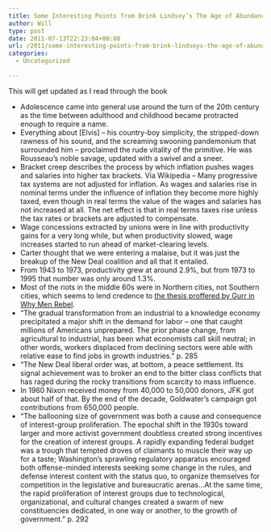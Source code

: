 ```yaml
---
title: Some Interesting Points from Brink Lindsey’s The Age of Abundance
author: Will
type: post
date: 2011-07-13T22:23:04+00:00
url: /2011/some-interesting-points-from-brink-lindseys-the-age-of-abundance/
categories:
  - Uncategorized

---
```

This will get updated as I read through the book

  * Adolescence came into general use around the turn of the 20th century as the time between adulthood and childhood became protracted enough to require a name.
  * Everything about [Elvis] &#8211; his country-boy simplicity, the stripped-down rawness of his sound, and the screaming swooning pandemonium that surrounded him &#8211; proclaimed the rude vitality of the primitive. He was Rousseau&#8217;s noble savage, updated with a swivel and a sneer.
  * Bracket creep describes the process by which inflation pushes wages and salaries into higher tax brackets. Via Wikipedia &#8211; Many progressive tax systems are not adjusted for inflation. As wages and salaries rise in nominal terms under the influence of inflation they become more highly taxed, even though in real terms the value of the wages and salaries has not increased at all. The net effect is that in real terms taxes rise unless the tax rates or brackets are adjusted to compensate.
  * Wage concessions extracted by unions were in line with productivity gains for a very long while, but when productivity slowed, wage increases started to run ahead of market-clearing levels.
  * Carter thought that we were entering a malaise, but it was just the breakup of the New Deal coalition and all that it entailed.
  * From 1943 to 1973, productivity grew at around 2.9%, but from 1973 to 1995 that number was only around 1.3%.
  * Most of the riots in the middle 60s were in Northern cities, not Southern cities, which seems to lend credence to [the thesis proffered by Gurr in Why Men Rebel][1].
  * &#8220;The gradual transformation from an industrial to a knowledge economy precipitated a major shift in the demand for labor &#8211; one that caught millions of Americans unprepared. The prior phase change, from agricultural to industrial, has been what economists call skill neutral; in other words, workers displaced from declining sectors were able with relative ease to find jobs in growth industries.&#8221; p. 285
  * &#8220;The New Deal liberal order was, at bottom, a peace settlement. Its signal achievement was to broker an end to the bitter class conflicts that has raged during the rocky transitions from scarcity to mass influence.
  * In 1960 Nixon received money from 40,000 to 50,000 donors, JFK got about half of that. By the end of the decade, Goldwater&#8217;s campaign got contributions from 650,000 people.
  * &#8220;The ballooning size of government was both a cause and consequence of interest-group proliferation. The epochal shift in the 1930s toward larger and more activist government doubtless created strong incentives for the creation of interest groups. A rapidly expanding federal budget was a trough that tempted droves of claimants to muscle their way up for a taste; Washington&#8217;s sprawling regulatory apparatus encouraged both offense-minded interests seeking some change in the rules, and defense interest content with the status quo, to organize themselves for competition in the legislative and bureaucratic arenas&#8230;At the same time, the rapid proliferation of interest groups due to technological, organizational, and cultural changes created a swarm of new constituencies dedicated, in one way or another, to the growth of government.&#8221; p. 292

 [1]: http://wikisum.com/w/Gurr:_Why_men_rebel
